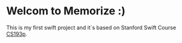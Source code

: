 # Welcom to Memorize :)

This is my first swift project and it`s based on Stanford Swift Course [CS193p](https://cs193p.sites.stanford.edu/2021-0).
